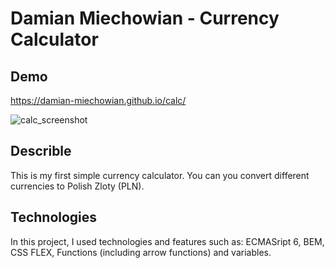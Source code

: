 # Damian Miechowian - Currency Calculator

## Demo
https://damian-miechowian.github.io/calc/

![calc_screenshot](https://user-images.githubusercontent.com/121828192/216845403-16983375-d6e4-4614-9182-f16d887ecac2.jpg)

## Describle

This is my first simple currency calculator.
You can you convert different currencies to Polish Zloty (PLN).

## Technologies
In this project, I used technologies and features such as: ECMASript 6, BEM, CSS FLEX, Functions (including arrow functions) and variables.
